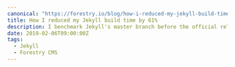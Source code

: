 ```yaml
---
canonical: "https://forestry.io/blog/how-i-reduced-my-jekyll-build-time-by-61/"
title: How I reduced my Jekyll build time by 61%
description: I benchmark Jekyll's master branch before the official release of Jekyll 4.0
date: 2019-02-06T09:00:00Z
tags:
  - Jekyll
  - Forestry CMS
---
```

